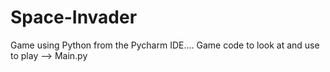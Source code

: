 # Space-Invader
Game using Python from the Pycharm IDE....
Game code to look at and use to play --> Main.py

